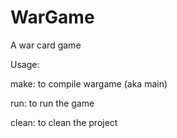 WarGame
=======

A war card game

Usage:

make: to compile wargame (aka main)

run: to run the game

clean: to clean the project
